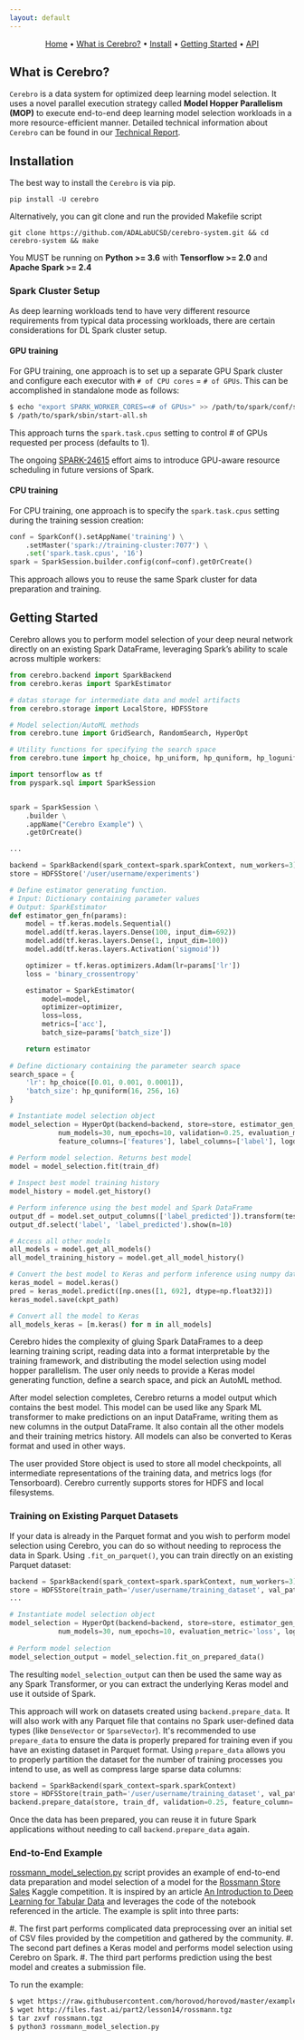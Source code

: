```yaml
---
layout: default
---
```


<p align="center">
  <a href="index.md">Home</a> •
  <a href="index.md#what-is-cerebro">What is Cerebro?</a> •
  <a href="index.md#installation">Install</a> •
  <a href="index.md#getting-started">Getting Started</a> •
  <a href="api.md">API</a>
</p>

What is Cerebro?
---------------

``Cerebro`` is a data system for optimized deep learning model selection. It uses a novel parallel execution strategy
called **Model Hopper Parallelism (MOP)** to execute end-to-end deep learning model selection workloads in a more 
resource-efficient manner. Detailed technical information about ``Cerebro`` can be found in our 
[Technical Report](https://adalabucsd.github.io/papers/TR_2020_Cerebro.pdf).


Installation
------------

The best way to install the ``Cerebro`` is via pip.

    pip install -U cerebro

Alternatively, you can git clone and run the provided Makefile script

    git clone https://github.com/ADALabUCSD/cerebro-system.git && cd cerebro-system && make

You MUST be running on **Python >= 3.6** with **Tensorflow >= 2.0** and **Apache Spark >= 2.4**


### Spark Cluster Setup

As deep learning workloads tend to have very different resource requirements
from typical data processing workloads, there are certain considerations
for DL Spark cluster setup.

#### GPU training

For GPU training, one approach is to set up a separate GPU Spark cluster
and configure each executor with ``# of CPU cores`` = ``# of GPUs``. This can
be accomplished in standalone mode as follows:

```bash
$ echo "export SPARK_WORKER_CORES=<# of GPUs>" >> /path/to/spark/conf/spark-env.sh
$ /path/to/spark/sbin/start-all.sh
```

This approach turns the ``spark.task.cpus`` setting to control # of GPUs
requested per process (defaults to 1).

The ongoing [SPARK-24615](https://issues.apache.org/jira/browse/SPARK-24615) effort aims to
introduce GPU-aware resource scheduling in future versions of Spark.

#### CPU training
For CPU training, one approach is to specify the ``spark.task.cpus`` setting
during the training session creation:

```python
conf = SparkConf().setAppName('training') \
    .setMaster('spark://training-cluster:7077') \
    .set('spark.task.cpus', '16')
spark = SparkSession.builder.config(conf=conf).getOrCreate()
```

This approach allows you to reuse the same Spark cluster for data preparation
and training.


Getting Started
---------------

Cerebro allows you to perform model selection of your deep neural network directly on an existing Spark DataFrame,
 leveraging Spark’s ability to scale across multiple workers:
 
```python
from cerebro.backend import SparkBackend
from cerebro.keras import SparkEstimator

# datas storage for intermediate data and model artifacts 
from cerebro.storage import LocalStore, HDFSStore

# Model selection/AutoML methods
from cerebro.tune import GridSearch, RandomSearch, HyperOpt 

# Utility functions for specifying the search space
from cerebro.tune import hp_choice, hp_uniform, hp_quniform, hp_loguniform, hp_qloguniform

import tensorflow as tf
from pyspark.sql import SparkSession


spark = SparkSession \
    .builder \
    .appName("Cerebro Example") \
    .getOrCreate()

...

backend = SparkBackend(spark_context=spark.sparkContext, num_workers=3)
store = HDFSStore('/user/username/experiments')

# Define estimator generating function.
# Input: Dictionary containing parameter values
# Output: SparkEstimator 
def estimator_gen_fn(params):
    model = tf.keras.models.Sequential()
    model.add(tf.keras.layers.Dense(100, input_dim=692))
    model.add(tf.keras.layers.Dense(1, input_dim=100))
    model.add(tf.keras.layers.Activation('sigmoid'))

    optimizer = tf.keras.optimizers.Adam(lr=params['lr'])
    loss = 'binary_crossentropy'

    estimator = SparkEstimator(
        model=model,
        optimizer=optimizer,
        loss=loss,
        metrics=['acc'],
        batch_size=params['batch_size'])

    return estimator
    
# Define dictionary containing the parameter search space
search_space = {
    'lr': hp_choice([0.01, 0.001, 0.0001]),
    'batch_size': hp_quniform(16, 256, 16)
}

# Instantiate model selection object
model_selection = HyperOpt(backend=backend, store=store, estimator_gen_fn=estimator_gen_fn, search_space=search_space,
            num_models=30, num_epochs=10, validation=0.25, evaluation_metric='loss',
            feature_columns=['features'], label_columns=['label'], logdir='/tmp/logs')
                  
# Perform model selection. Returns best model                 
model = model_selection.fit(train_df)

# Inspect best model training history
model_history = model.get_history()

# Perform inference using the best model and Spark DataFrame
output_df = model.set_output_columns(['label_predicted']).transform(test_df)
output_df.select('label', 'label_predicted').show(n=10)

# Access all other models
all_models = model.get_all_models()
all_model_training_history = model.get_all_model_history()

# Convert the best model to Keras and perform inference using numpy data or saving the checkpoint file.
keras_model = model.keras()
pred = keras_model.predict([np.ones([1, 692], dtype=np.float32)])
keras_model.save(ckpt_path)

# Convert all the model to Keras
all_models_keras = [m.keras() for m in all_models]

```

Cerebro hides the complexity of gluing Spark DataFrames to a deep learning training script, reading data into a
format interpretable by the training framework, and distributing the model selection using model hopper parallelism.
The user only needs to provide a Keras model generating function, define a search space, and pick an AutoML method.

After model selection completes, Cerebro returns a model output which contains the best model. This model can be used 
like any Spark ML transformer to make predictions on an input DataFrame, writing them as new columns in the 
output DataFrame. It also contain all the other models and their training metrics history. All models can also be
converted to Keras format and used in other ways.

The user provided Store object is used to store all model checkpoints, all intermediate representations of the training 
data, and metrics logs (for Tensorboard). Cerebro currently supports stores for HDFS and local filesystems.


### Training on Existing Parquet Datasets

If your data is already in the Parquet format and you wish to perform model selection using Cerebro, you
can do so without needing to reprocess the data in Spark. Using `.fit_on_parquet()`, you can train directly
on an existing Parquet dataset:

```python
backend = SparkBackend(spark_context=spark.sparkContext, num_workers=3)
store = HDFSStore(train_path='/user/username/training_dataset', val_path='/user/username/val_dataset')
...

# Instantiate model selection object
model_selection = HyperOpt(backend=backend, store=store, estimator_gen_fn=estimator_gen_fn, search_space=search_space,
            num_models=30, num_epochs=10, evaluation_metric='loss', logdir='/tmp/logs')
                  
# Perform model selection                  
model_selection_output = model_selection.fit_on_prepared_data()

```

The resulting ``model_selection_output`` can then be used the same way as any Spark Transformer, or you can extract
 the underlying Keras model and use it outside of Spark.
 
This approach will work on datasets created using ``backend.prepare_data``. It will also work with
any Parquet file that contains no Spark user-defined data types (like ``DenseVector`` or ``SparseVector``).  It's
recommended to use ``prepare_data`` to ensure the data is properly prepared for training even if you have an existing
dataset in Parquet format.  Using ``prepare_data`` allows you to properly partition the dataset for the number of
training processes you intend to use, as well as compress large sparse data columns:

```python
backend = SparkBackend(spark_context=spark.sparkContext)
store = HDFSStore(train_path='/user/username/training_dataset', val_path='/user/username/val_dataset')
backend.prepare_data(store, train_df, validation=0.25, feature_column='features', label_column='label')

```

Once the data has been prepared, you can reuse it in future Spark applications without needing to call
``backend.prepare_data`` again.

### End-to-End Example

[rossmann_model_selection.py](https://raw.githubusercontent.com/ADALabUCSD/cerebro-system/master/examples/rossmann_model_selection.py) 
script provides an example of end-to-end data preparation and model selection of a model for the 
[Rossmann Store Sales](https://www.kaggle.com/c/rossmann-store-sales) Kaggle competition. 
It is inspired by an article [An Introduction to Deep Learning for Tabular Data](https://www.fast.ai/2018/04/29/categorical-embeddings/) 
and leverages the code of the notebook referenced in the article. The example is split into three parts:

#. The first part performs complicated data preprocessing over an initial set of CSV files provided by the competition and gathered by the community.
#. The second part defines a Keras model and performs model selection using Cerebro on Spark.
#. The third part performs prediction using the best model and creates a submission file.

To run the example:

```bash
$ wget https://raw.githubusercontent.com/horovod/horovod/master/examples/keras_spark_rossmann_estimator.py
$ wget http://files.fast.ai/part2/lesson14/rossmann.tgz
$ tar zxvf rossmann.tgz
$ python3 rossmann_model_selection.py
```